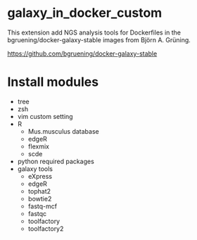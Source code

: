 # galaxy_in_docker_custom

This extension add NGS analysis tools for Dockerfiles in the bgruening/docker-galaxy-stable images from Björn A. Grüning.

https://github.com/bgruening/docker-galaxy-stable

# Install modules
- tree
- zsh
- vim custom setting
- R
  - Mus.musculus database
  - edgeR
  - flexmix
  - scde
- python required packages
- galaxy tools
  - eXpress
  - edgeR
  - tophat2
  - bowtie2
  - fastq-mcf
  - fastqc
  - toolfactory
  - toolfactory2
